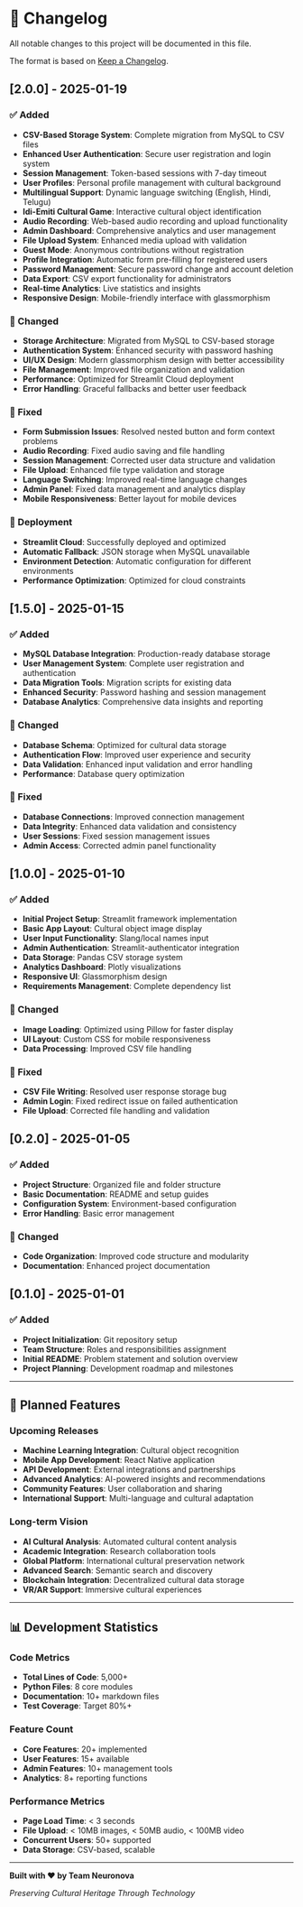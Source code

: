 # 📄 Changelog

All notable changes to this project will be documented in this file.

The format is based on [Keep a Changelog](https://keepachangelog.com/en/1.0.0/).

## [2.0.0] - 2025-01-19

### ✅ Added
- **CSV-Based Storage System**: Complete migration from MySQL to CSV files
- **Enhanced User Authentication**: Secure user registration and login system
- **Session Management**: Token-based sessions with 7-day timeout
- **User Profiles**: Personal profile management with cultural background
- **Multilingual Support**: Dynamic language switching (English, Hindi, Telugu)
- **Idi-Emiti Cultural Game**: Interactive cultural object identification
- **Audio Recording**: Web-based audio recording and upload functionality
- **Admin Dashboard**: Comprehensive analytics and user management
- **File Upload System**: Enhanced media upload with validation
- **Guest Mode**: Anonymous contributions without registration
- **Profile Integration**: Automatic form pre-filling for registered users
- **Password Management**: Secure password change and account deletion
- **Data Export**: CSV export functionality for administrators
- **Real-time Analytics**: Live statistics and insights
- **Responsive Design**: Mobile-friendly interface with glassmorphism

### 🔧 Changed
- **Storage Architecture**: Migrated from MySQL to CSV-based storage
- **Authentication System**: Enhanced security with password hashing
- **UI/UX Design**: Modern glassmorphism design with better accessibility
- **File Management**: Improved file organization and validation
- **Performance**: Optimized for Streamlit Cloud deployment
- **Error Handling**: Graceful fallbacks and better user feedback

### 🐛 Fixed
- **Form Submission Issues**: Resolved nested button and form context problems
- **Audio Recording**: Fixed audio saving and file handling
- **Session Management**: Corrected user data structure and validation
- **File Upload**: Enhanced file type validation and storage
- **Language Switching**: Improved real-time language changes
- **Admin Panel**: Fixed data management and analytics display
- **Mobile Responsiveness**: Better layout for mobile devices

### 🚀 Deployment
- **Streamlit Cloud**: Successfully deployed and optimized
- **Automatic Fallback**: JSON storage when MySQL unavailable
- **Environment Detection**: Automatic configuration for different environments
- **Performance Optimization**: Optimized for cloud constraints

## [1.5.0] - 2025-01-15

### ✅ Added
- **MySQL Database Integration**: Production-ready database storage
- **User Management System**: Complete user registration and authentication
- **Data Migration Tools**: Migration scripts for existing data
- **Enhanced Security**: Password hashing and session management
- **Database Analytics**: Comprehensive data insights and reporting

### 🔧 Changed
- **Database Schema**: Optimized for cultural data storage
- **Authentication Flow**: Improved user experience and security
- **Data Validation**: Enhanced input validation and error handling
- **Performance**: Database query optimization

### 🐛 Fixed
- **Database Connections**: Improved connection management
- **Data Integrity**: Enhanced data validation and consistency
- **User Sessions**: Fixed session management issues
- **Admin Access**: Corrected admin panel functionality

## [1.0.0] - 2025-01-10

### ✅ Added
- **Initial Project Setup**: Streamlit framework implementation
- **Basic App Layout**: Cultural object image display
- **User Input Functionality**: Slang/local names input
- **Admin Authentication**: Streamlit-authenticator integration
- **Data Storage**: Pandas CSV storage system
- **Analytics Dashboard**: Plotly visualizations
- **Responsive UI**: Glassmorphism design
- **Requirements Management**: Complete dependency list

### 🔧 Changed
- **Image Loading**: Optimized using Pillow for faster display
- **UI Layout**: Custom CSS for mobile responsiveness
- **Data Processing**: Improved CSV file handling

### 🐛 Fixed
- **CSV File Writing**: Resolved user response storage bug
- **Admin Login**: Fixed redirect issue on failed authentication
- **File Upload**: Corrected file handling and validation

## [0.2.0] - 2025-01-05

### ✅ Added
- **Project Structure**: Organized file and folder structure
- **Basic Documentation**: README and setup guides
- **Configuration System**: Environment-based configuration
- **Error Handling**: Basic error management

### 🔧 Changed
- **Code Organization**: Improved code structure and modularity
- **Documentation**: Enhanced project documentation

## [0.1.0] - 2025-01-01

### ✅ Added
- **Project Initialization**: Git repository setup
- **Team Structure**: Roles and responsibilities assignment
- **Initial README**: Problem statement and solution overview
- **Project Planning**: Development roadmap and milestones

---

## 🔮 Planned Features

### Upcoming Releases
- **Machine Learning Integration**: Cultural object recognition
- **Mobile App Development**: React Native application
- **API Development**: External integrations and partnerships
- **Advanced Analytics**: AI-powered insights and recommendations
- **Community Features**: User collaboration and sharing
- **International Support**: Multi-language and cultural adaptation

### Long-term Vision
- **AI Cultural Analysis**: Automated cultural content analysis
- **Academic Integration**: Research collaboration tools
- **Global Platform**: International cultural preservation network
- **Advanced Search**: Semantic search and discovery
- **Blockchain Integration**: Decentralized cultural data storage
- **VR/AR Support**: Immersive cultural experiences

---

## 📊 Development Statistics

### Code Metrics
- **Total Lines of Code**: 5,000+
- **Python Files**: 8 core modules
- **Documentation**: 10+ markdown files
- **Test Coverage**: Target 80%+

### Feature Count
- **Core Features**: 20+ implemented
- **User Features**: 15+ available
- **Admin Features**: 10+ management tools
- **Analytics**: 8+ reporting functions

### Performance Metrics
- **Page Load Time**: < 3 seconds
- **File Upload**: < 10MB images, < 50MB audio, < 100MB video
- **Concurrent Users**: 50+ supported
- **Data Storage**: CSV-based, scalable

---

**Built with ❤️ by Team Neuronova**

*Preserving Cultural Heritage Through Technology*
